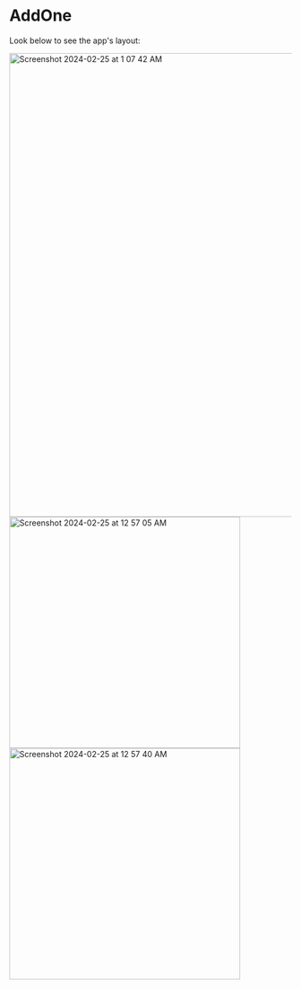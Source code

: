 # AddOne
Look below to see the app's layout:

<img width="826" alt="Screenshot 2024-02-25 at 1 07 42 AM" src="https://github.com/smkilaru213/AddOne/assets/160697161/3d7a019b-90bc-41c9-8e99-8e8a491e2258">
<img width="412" alt="Screenshot 2024-02-25 at 12 57 05 AM" src="https://github.com/smkilaru213/AddOne/assets/160697161/64cf9ae9-2383-4da6-9123-59fcb36bf20f">
<img width="412" alt="Screenshot 2024-02-25 at 12 57 40 AM" src="https://github.com/smkilaru213/AddOne/assets/160697161/b574c606-5deb-4660-8e0e-1b2303f2bbef">
